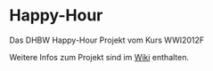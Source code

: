 Happy-Hour
==========

Das DHBW Happy-Hour Projekt vom Kurs WWI2012F

Weitere Infos zum Projekt sind im [Wiki](https://github.com/Roba1993/Happy-Hour/wiki) enthalten.